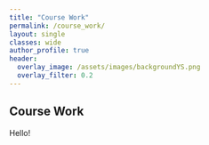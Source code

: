 ```yaml
---  
title: "Course Work"
permalink: /course_work/
layout: single
classes: wide
author_profile: true
header:
  overlay_image: /assets/images/backgroundYS.png
  overlay_filter: 0.2
---
```

## Course Work

Hello!
